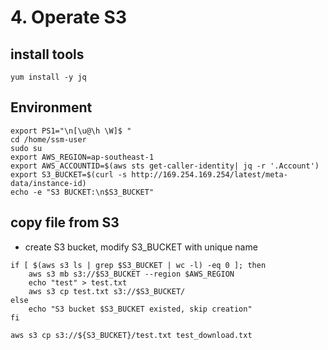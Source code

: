 
# 4. Operate S3

## install tools
```
yum install -y jq
```

## Environment
```
export PS1="\n[\u@\h \W]$ "
cd /home/ssm-user
sudo su
export AWS_REGION=ap-southeast-1
export AWS_ACCOUNTID=$(aws sts get-caller-identity| jq -r '.Account')
export S3_BUCKET=$(curl -s http://169.254.169.254/latest/meta-data/instance-id)
echo -e "S3 BUCKET:\n$S3_BUCKET"
```

## copy file from S3 
- create S3 bucket, modify S3_BUCKET with unique name
```
if [ $(aws s3 ls | grep $S3_BUCKET | wc -l) -eq 0 ]; then
    aws s3 mb s3://$S3_BUCKET --region $AWS_REGION
    echo "test" > test.txt
    aws s3 cp test.txt s3://$S3_BUCKET/
else
    echo "S3 bucket $S3_BUCKET existed, skip creation"
fi

aws s3 cp s3://${S3_BUCKET}/test.txt test_download.txt
```

